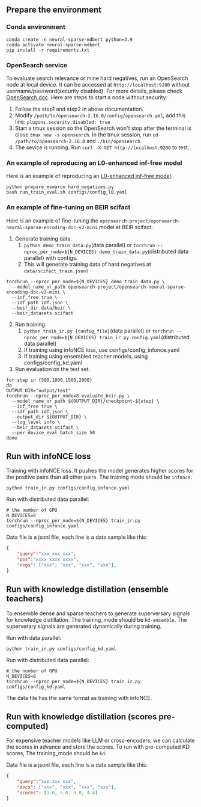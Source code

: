 ## Prepare the environment

### Conda environment
```
conda create -n neural-sparse-mdbert python=3.9
conda activate neural-sparse-mdbert
pip install -r requirements.txt
```

### OpenSearch service
To evaluate search relevance or mine hard negatives, run an OpenSearch node at local device. It can be accessed at `http://localhost:9200` without username/password(security disabled). For more details, please check [OpenSearch doc](https://opensearch.org/docs/latest/install-and-configure/install-opensearch/tar/). Here are steps to start a node without security:
1. Follow the step1 and step2 in above documentation.
2. Modify `/path/to/opensearch-2.16.0/config/opensearch.yml`, add this line: `plugins.security.disabled: true`
3. Start a tmux session so the OpenSearch won't stop after the terminal is close `tmux new -s opensearch`. In the tmux session, run `cd /path/to/opensearch-2.16.0` and `./bin/opensearch`.
4. The sevice is running. Run `curl -X GET http://localhost:9200` to test.

### An example of reproducing an L0-enhanced inf-free model
Here is an example of reproducing an [L0-enhanced inf-free model](https://arxiv.org/abs/2504.14839).
```
python prepare_msmarco_hard_negatives.py
bash run_train_eval.sh configs/config_l0.yaml
```

### An example of fine-tuning on BEIR scifact
Here is an example of fine-tuning the `opensearch-project/opensearch-neural-sparse-encoding-doc-v2-mini` model at BEIR scifact.

1. Generate training data.
   1. `python demo_train_data.py`(data parallel) or `torchrun --nproc_per_node=${N_DEVICES} demo_train_data.py`(distributed data parallel) with configs.
   2. This will generate training data of hard negatives at `data/scifact_train.jsonl`
```
torchrun --nproc_per_node=${N_DEVICES} demo_train_data.py \
  --model_name_or_path opensearch-project/opensearch-neural-sparse-encoding-doc-v2-mini \
  --inf_free true \
  --idf_path idf.json \
  --beir_dir data/beir \
  --beir_datasets scifact
```
2. Run training.
   1. `python train_ir.py {config_file}`(data parallel) or `torchrun --nproc_per_node=${N_DEVICES} train_ir.py config.yaml`(distributed data parallel)
   2. If training using infoNCE loss, use configs/config_infonce.yaml
   3. If training using ensembled teacher models, using configs/config_kd.yaml
3. Run evaluation on the test set.
```
for step in {500,1000,1500,2000}
do
OUTPUT_DIR="output/test"
torchrun --nproc_per_node=8 evaluate_beir.py \
  --model_name_or_path ${OUTPUT_DIR}/checkpoint-${step} \
  --inf_free true \
  --idf_path idf.json \
  --output_dir ${OUTPUT_DIR} \
  --log_level info \
  --beir_datasets scifact \
  --per_device_eval_batch_size 50
done
```

## Run with infoNCE loss
Training with infoNCE loss. It pushes the model generates higher scores for the positive pairs than all other pairs. The training mode should be `infonce`.

```
python train_ir.py configs/config_infonce.yaml
```
Run with distributed data parallel:
```
# the number of GPU
N_DEVICES=8
torchrun --nproc_per_node=${N_DEVICES} train_ir.py configs/config_infonce.yaml
```

Data file is a jsonl file, each line is a data sample like this:
```json
{
    "query":"xxx xxx xxx",
    "pos":"xxxx xxxx xxxx",
    "negs": ["xxx", "xxx", "xxx", "xxx"],
}
```

## Run with knowledge distillation (ensemble teachers)
To ensemble dense and sparse teachers to generate superversary signals for knowledge distillation. The training_mode should be `kd-ensemble`. The superverary signals are generated dynamically during training.

Run with data parallel:
```
python train_ir.py configs/config_kd.yaml
```
Run with distributed data parallel:
```
# the number of GPU
N_DEVICES=8
torchrun --nproc_per_node=${N_DEVICES} train_ir.py configs/config_kd.yaml
```

The data file has the same format as training with infoNCE.

## Run with knowledge distillation (scores pre-computed)
For expensive teacher models like LLM or cross-encoders, we can calculate the scores in advance and store the scores. To run with pre-computed KD scores, The training_mode should be `kd`.

Data file is a jsonl file, each line is a data sample like this:
```json
{
    "query":"xxx xxx xxx",
    "docs": ["xxx", "xxx", "xxx", "xxx"],
    "scores": [1.0, 5.0, 9.0, 4.4]
}
```